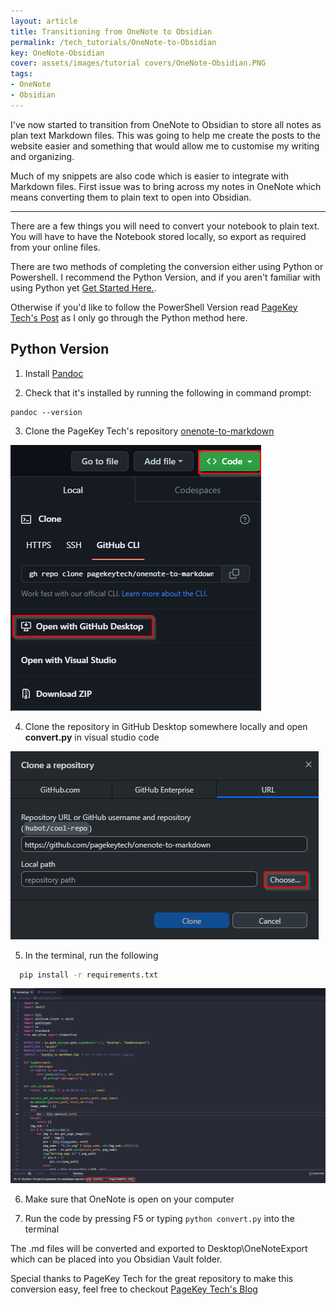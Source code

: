 ```yaml
---
layout: article
title: Transitioning from OneNote to Obsidian
permalink: /tech_tutorials/OneNote-to-Obsidian
key: OneNote-Obsidian
cover: assets/images/tutorial covers/OneNote-Obsidian.PNG
tags: 
- OneNote
- Obsidian
---
```


I've now started to transition from OneNote to Obsidian to store all notes as plan text Markdown files. <!--more--> This was going to help me create the posts to the website easier and something that would allow me to customise my writing and organizing.

Much of my snippets are also code which is easier to integrate with Markdown files. First issue was to bring across my notes in OneNote which means converting them to plain text to open into Obsidian.

---

There are a few things you will need to convert your notebook to plain text. You will have to have the Notebook stored locally, so export as required from your online files. 

There are two methods of completing the conversion either using Python or Powershell. I recommend the Python Version, and if you aren't familiar with using Python yet [Get Started Here.](/programming/python).

Otherwise if you'd like to follow the PowerShell Version read [PageKey Tech's Post](https://pagekeytech.com/blog/misc/onenote-to-markdown/) as I only go through the Python method here.

## Python Version

1. Install [Pandoc](https://pandoc.org/installing.html)

2. Check that it's installed by running the following in command prompt:

```text
pandoc --version
```

3. Clone the PageKey Tech's repository [onenote-to-markdown](https://github.com/pagekeysolutions/onenote-to-markdown)

![CloneOneNote](/assets/images/clone-snippet.png)

4. Clone the repository in GitHub Desktop somewhere locally and open **convert.py** in visual studio code

![CloneLocal](/assets/images/clone-repo.png)


5. In the terminal, run the following

```bash
  pip install -r requirements.txt
```
![installRequirements](/assets/images/install-req.png)

6. Make sure that OneNote is open on your computer

7. Run the code by pressing F5 or typing `python convert.py` into the terminal

The .md files will be converted and exported to Desktop\OneNoteExport which can be placed into you Obsidian Vault folder.

Special thanks to PageKey Tech for the great repository to make this conversion easy, feel free to checkout [PageKey Tech's Blog](https://pagekeytech.com)
